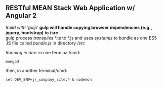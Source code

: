 ## RESTful MEAN Stack Web Application w/ Angular 2
*Build with 'gulp'*
**gulp will handle copying browser dependencies (e.g., jquery, bootstrap) to /src**  
gulp process *transpiles* &ast;.ts to &ast;.js and uses *systemjs* to bundle as one ES5 JS file called *bundle.js* in directory */src*

*Running in dev:*
in one terminal/cmd:
~~~
mongod
~~~
then, in another terminal/cmd:
~~~
set DEV_ENV=jr_company_site:* & nodemon
~~~
